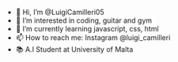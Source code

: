 - 👋 Hi, I’m @LuigiCamilleri05
- 👀 I’m interested in coding, guitar and gym
- 🌱 I’m currently learning javascript, css, html
- 📫 How to reach me: Instagram @luigi_camilleri
- 📚 A.I Student at University of Malta

<!---
LuigiCamilleri05/LuigiCamilleri05 is a ✨ special ✨ repository because its `README.md` (this file) appears on your GitHub profile.
You can click the Preview link to take a look at your changes.
--->
